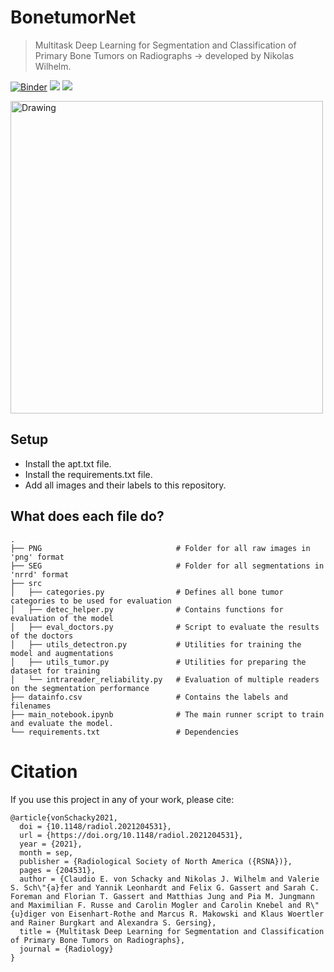 # BonetumorNet
>Multitask Deep Learning for Segmentation and Classification of Primary Bone Tumors on Radiographs -> developed by Nikolas Wilhelm.

[![Binder](https://mybinder.org/badge_logo.svg)](https://mybinder.org/v2/gh/NikonPic/bonetumorseg/master?urlpath=voila%2Frender%2F01_segmenter.ipynb) <img src="https://www.code-inspector.com/project/17089/status/svg?branch=master&kill_cache=1" /> <img src="https://www.code-inspector.com/project/17089/score/svg?branch=master&kill_cache=1" />


 <img src="results\demo.gif" alt="Drawing" style="width: 500px;">


## Setup

* Install the apt.txt file.
* Install the requirements.txt file.
* Add all images and their labels to this repository.


## What does each file do? 

    .     
    ├── PNG                              # Folder for all raw images in 'png' format
    ├── SEG                              # Folder for all segmentations in 'nrrd' format     
    ├── src                     
    │   ├── categories.py                # Defines all bone tumor categories to be used for evaluation 
    │   ├── detec_helper.py              # Contains functions for evaluation of the model
    │   ├── eval_doctors.py              # Script to evaluate the results of the doctors
    │   ├── utils_detectron.py           # Utilities for training the model and augmentations
    │   ├── utils_tumor.py               # Utilities for preparing the dataset for training
    │   └── intrareader_reliability.py   # Evaluation of multiple readers on the segmentation performance
    ├── datainfo.csv                     # Contains the labels and filenames
    ├── main_notebook.ipynb              # The main runner script to train and evaluate the model.
    └── requirements.txt                 # Dependencies

# Citation

If you use this project in any of your work, please cite:

```
@article{vonSchacky2021,
  doi = {10.1148/radiol.2021204531},
  url = {https://doi.org/10.1148/radiol.2021204531},
  year = {2021},
  month = sep,
  publisher = {Radiological Society of North America ({RSNA})},
  pages = {204531},
  author = {Claudio E. von Schacky and Nikolas J. Wilhelm and Valerie S. Sch\"{a}fer and Yannik Leonhardt and Felix G. Gassert and Sarah C. Foreman and Florian T. Gassert and Matthias Jung and Pia M. Jungmann and Maximilian F. Russe and Carolin Mogler and Carolin Knebel and R\"{u}diger von Eisenhart-Rothe and Marcus R. Makowski and Klaus Woertler and Rainer Burgkart and Alexandra S. Gersing},
  title = {Multitask Deep Learning for Segmentation and Classification of Primary Bone Tumors on Radiographs},
  journal = {Radiology}
}
```
